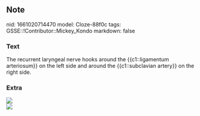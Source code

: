## Note
nid: 1661020714470
model: Cloze-88f0c
tags: GSSE::!Contributor::Mickey_Kondo
markdown: false

### Text
The recurrent laryngeal nerve hooks around the {{c1::ligamentum arteriosum}} on the left side and around the {{c1::subclavian artery}} on the right side.

### Extra
<img src="recurrent-laryngeal-nerve.jpg">
<div><img src= 
"The-left-recurrent-laryngeal-nerve-RLN-passing-under-the-aortic-arch-demonstrating-the.jpg"></div>
